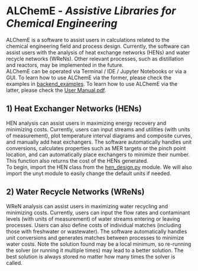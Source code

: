 # ALChemE - _Assistive Libraries for Chemical Engineering_

ALChemE is a software to assist users in calculations related to the chemical engineering field and process design.
Currently, the software can assist users with the analysis of heat exchange networks (HENs) and water recycle networks (WReNs). Other relevant processes, such as distillation and reactors, may be implemented in the future.\
ALChemE can be operated via Terminal / IDE / Jupyter Notebooks or via a GUI. To learn how to use ALChemE via the former, please check the examples in [backend_examples](backend_examples). To learn how to use ALChemE via the latter, please check the [User Manual.pdf](User%20Manual.pdf).

## 1) Heat Exchanger Networks (HENs)
HEN analysis can assist users in maximizing energy recovery and minimizing costs.
Currently, users can input streams and utilities (with units of measurement), plot temperature interval diagrams and composite curves, and manually add heat exchangers.
The software automatically handles unit conversions, calculates properties such as MER targets or the pinch point location, and can automatically place exchangers to minimize their number.
This function also returns the cost of the HENs generated.\
To begin, import the HEN class from the [hen_design.py](hen_design.py) module. We will also import the unyt module to easily change the default units if needed.

## 2) Water Recycle Networks (WReNs)
WReN analysis can assist users in maximizing water recycling and minimizing costs.
Currently, users can input the flow rates and contaminant levels (with units of measurement) of water streams entering or leaving processes. Users can also define costs of individual matches (including those with freshwater or wastewater).
The software automatically handles unit conversions and generates matches between processes to minimize water costs. Note the solution found may be a local minimum, so re-running the solver (or running it multiple times) may lead to a better solution. The best solution is always stored no matter how many times the solver is called.

